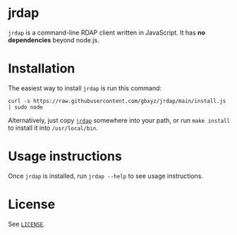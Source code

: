 # jrdap

`jrdap` is a command-line RDAP client written in JavaScript. It has **no
dependencies** beyond node.js.

# Installation

The easiest way to install `jrdap` is run this command:

```
curl -s https://raw.githubusercontent.com/gbxyz/jrdap/main/install.js | sudo node
```

Alternatively, just copy [`jrdap`](jrdap) somewhere into your path, or run `make
install` to install it into `/usr/local/bin`.

# Usage instructions

Once `jrdap` is installed, run `jrdap --help` to see usage instructions.

# License

See [`LICENSE`](LICENSE).
